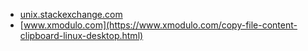 * [unix.stackexchange.com](https://unix.stackexchange.com/questions/211817/copy-the-contents-of-a-file-into-the-clipboard-without-displaying-its-contents)
* [www.xmodulo.com](https://www.xmodulo.com/copy-file-content-clipboard-linux-desktop.html)
